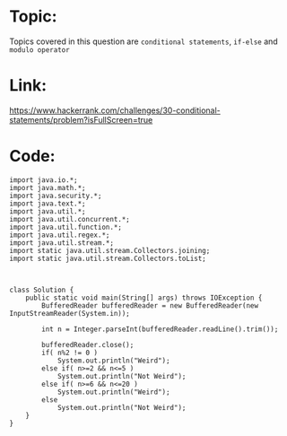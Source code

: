 # Topic:
Topics covered in this question are `conditional statements`, `if-else` and `modulo operator`
# Link:
https://www.hackerrank.com/challenges/30-conditional-statements/problem?isFullScreen=true
# Code:
```
import java.io.*;
import java.math.*;
import java.security.*;
import java.text.*;
import java.util.*;
import java.util.concurrent.*;
import java.util.function.*;
import java.util.regex.*;
import java.util.stream.*;
import static java.util.stream.Collectors.joining;
import static java.util.stream.Collectors.toList;



class Solution {
    public static void main(String[] args) throws IOException {
        BufferedReader bufferedReader = new BufferedReader(new InputStreamReader(System.in));

        int n = Integer.parseInt(bufferedReader.readLine().trim());

        bufferedReader.close();
        if( n%2 != 0 )
            System.out.println("Weird");
        else if( n>=2 && n<=5 )
            System.out.println("Not Weird");
        else if( n>=6 && n<=20 )
            System.out.println("Weird");
        else
            System.out.println("Not Weird");
    }
}


```
